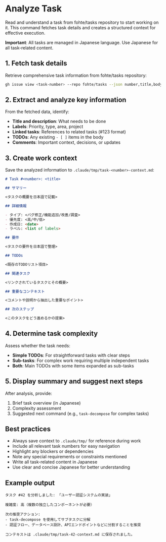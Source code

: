 # Analyze Task

Read and understand a task from fohte/tasks repository to start working on it. This command fetches task details and creates a structured context for effective execution.

**Important**: All tasks are managed in Japanese language. Use Japanese for all task-related content.

## 1. Fetch task details

Retrieve comprehensive task information from fohte/tasks repository:

```bash
gh issue view <task-number> --repo fohte/tasks --json number,title,body,labels,assignees,state,comments,createdAt,updatedAt
```

## 2. Extract and analyze key information

From the fetched data, identify:
- **Title and description**: What needs to be done
- **Labels**: Priority, type, area, project
- **Linked tasks**: References to related tasks (#123 format)
- **TODOs**: Any existing `- [ ]` items in the body
- **Comments**: Important context, decisions, or updates

## 3. Create work context

Save the analyzed information to `.claude/tmp/task-<number>-context.md`:

```markdown
# Task #<number>: <title>

## サマリー

<タスクの概要を日本語で記載>

## 詳細情報

- タイプ: <バグ修正/機能追加/改善/調査>
- 優先度: <高/中/低>
- 作成日: <date>
- ラベル: <list of labels>

## 要件

<タスクの要件を日本語で整理>

## TODOs

<既存のTODOリスト項目>

## 関連タスク

<リンクされているタスクとその概要>

## 重要なコンテキスト

<コメントや説明から抽出した重要なポイント>

## 次のステップ

<このタスクをどう進めるかの提案>
```

## 4. Determine task complexity

Assess whether the task needs:
- **Simple TODOs**: For straightforward tasks with clear steps
- **Sub-tasks**: For complex work requiring multiple independent tasks
- **Both**: Main TODOs with some items expanded as sub-tasks

## 5. Display summary and suggest next steps

After analysis, provide:
1. Brief task overview (in Japanese)
2. Complexity assessment
3. Suggested next command (e.g., `task-decompose` for complex tasks)

## Best practices

- Always save context to `.claude/tmp/` for reference during work
- Include all relevant task numbers for easy navigation
- Highlight any blockers or dependencies
- Note any special requirements or constraints mentioned
- Write all task-related content in Japanese
- Use clear and concise Japanese for better understanding

## Example output

```
タスク #42 を分析しました: 「ユーザー認証システムの実装」

複雑度: 高（複数の独立したコンポーネントが必要）

次の推奨アクション:
- task-decompose を使用してサブタスクに分解
- 認証フロー、データベース設計、APIエンドポイントなどに分割することを推奨

コンテキストは .claude/tmp/task-42-context.md に保存されました。
```
